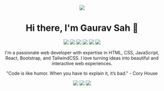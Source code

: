 <!-- Banner -->
<p align="center">
  <img src="https://user-images.githubusercontent.com/115187902/230700872-d5f44b85-56c7-4e27-80a4-6e2db901e60c.gif" />
</p>

<!-- Name -->
<h1 align="center">Hi there, I'm Gaurav Sah 👋</h1>

<!-- Skills -->
<p align="center">
  <img src="https://img.shields.io/badge/HTML-Expert-orange" />
  <img src="https://img.shields.io/badge/CSS-Expert-blue" />
  <img src="https://img.shields.io/badge/Javascript-Expert-yellow" />
  <img src="https://img.shields.io/badge/React-Expert-green" />
  <img src="https://img.shields.io/badge/Bootstrap-Expert-purple" />
  <img src="https://img.shields.io/badge/TailwindCSS-Expert-blueviolet" />
</p>

<!-- About -->
<p align="center">
  I'm a passionate web developer with expertise in HTML, CSS, JavaScript, React, Bootstrap, and TailwindCSS. I love turning ideas into beautiful and interactive web experiences.
</p>

<!-- Motivational Quote -->
<p align="center">
  "Code is like humor. When you have to explain it, it’s bad." - Cory House
</p>

<!-- Contact -->
<p align="center">
  <a href="https://www.linkedin.com/in/gauravssah"><img src="https://content.linkedin.com/content/dam/me/business/en-us/amp/brand-site/v2/bg/LI-Logo.svg.original.svg" /></a>
  <a href="https://github.com/gauravssah"><img src="https://github.githubassets.com/assets/GitHub-Logo-ee398b662d42.png" /></a>
  <a href="https://twitter.com/gauravssah"><img src="https://about.twitter.com/content/dam/about-twitter/x/brand-toolkit/logo-black.png.twimg.1920.png" /></a>
</p>
